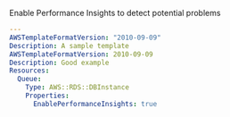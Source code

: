 
Enable Performance Insights to detect potential problems

```yaml
---
AWSTemplateFormatVersion: "2010-09-09"
Description: A sample template
AWSTemplateFormatVersion: 2010-09-09
Description: Good example
Resources:
  Queue:
    Type: AWS::RDS::DBInstance
    Properties:
      EnablePerformanceInsights: true
```
